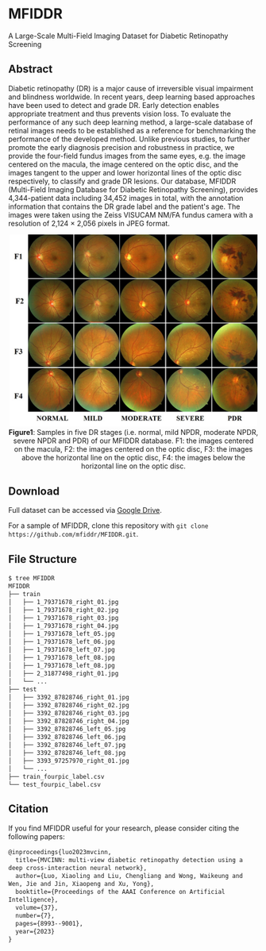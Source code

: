 # MFIDDR
A Large-Scale Multi-Field Imaging Dataset for Diabetic Retinopathy Screening
## Abstract
Diabetic retinopathy (DR) is a major cause of irreversible visual impairment and blindness worldwide. In recent years, deep learning based approaches have been used to detect and grade DR. Early detection enables appropriate treatment and thus prevents vision loss. To evaluate the performance of any such deep learning method, a large-scale database of retinal images needs to be established as a reference for benchmarking the performance of the developed method. Unlike previous studies, to further promote the early diagnosis precision and robustness in practice, we provide the four-field fundus images from the same eyes, e.g. the image centered on the macula, the image centered on the optic disc, and the images tangent to the upper and lower horizontal lines of the optic disc respectively, to classify and grade DR lesions. Our database, MFIDDR (Multi-Field Imaging Database for Diabetic Retinopathy Screening), provides 4,344-patient data including 34,452 images in total, with the annotation information that contains the DR grade label and the patient's age. The images were taken using the Zeiss VISUCAM NM/FA fundus camera with a resolution of 2,124 × 2,056 pixels in JPEG format.

<div align="center">
<img src="fig_01.jpg" width="500">
</br>
<strong>Figure1</strong>: Samples in five DR stages (i.e. normal, mild NPDR, moderate NPDR, severe NPDR and PDR) of our MFIDDR database. F1: the images centered on the macula, F2: the images centered on the optic disc, F3: the images above the horizontal line on the optic disc, F4: the images below the horizontal line on the optic disc.
</div>

## Download
Full dataset can be accessed via 
[Google Drive](https://drive.google.com/drive/folders/1wsoTlSYsOqVdCkGpJv_0yipWIQJnaqJk).

For a sample of MFIDDR, clone this repository with `git clone https://github.com/mfiddr/MFIDDR.git`.

## File Structure
```
$ tree MFIDDR
MFIDDR
├── train
│   ├── 1_79371678_right_01.jpg
│   ├── 1_79371678_right_02.jpg
│   ├── 1_79371678_right_03.jpg
│   ├── 1_79371678_right_04.jpg
│   ├── 1_79371678_left_05.jpg
│   ├── 1_79371678_left_06.jpg
│   ├── 1_79371678_left_07.jpg
│   ├── 1_79371678_left_08.jpg
│   ├── 1_79371678_left_08.jpg
│   ├── 2_31877498_right_01.jpg
│   └── ...
├── test
│   ├── 3392_87828746_right_01.jpg
│   ├── 3392_87828746_right_02.jpg
│   ├── 3392_87828746_right_03.jpg
│   ├── 3392_87828746_right_04.jpg
│   ├── 3392_87828746_left_05.jpg
│   ├── 3392_87828746_left_06.jpg
│   ├── 3392_87828746_left_07.jpg
│   ├── 3392_87828746_left_08.jpg
│   ├── 3393_97257970_right_01.jpg
│   └── ...
├── train_fourpic_label.csv
└── test_fourpic_label.csv
```

## Citation
If you find MFIDDR useful for your research, please consider citing the following papers:
```
@inproceedings{luo2023mvcinn,
  title={MVCINN: multi-view diabetic retinopathy detection using a deep cross-interaction neural network},
  author={Luo, Xiaoling and Liu, Chengliang and Wong, Waikeung and Wen, Jie and Jin, Xiaopeng and Xu, Yong},
  booktitle={Proceedings of the AAAI Conference on Artificial Intelligence},
  volume={37},
  number={7},
  pages={8993--9001},
  year={2023}
}
```
